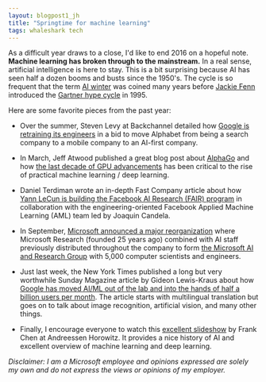 ```yaml
---
layout: blogpost1_jh
title: "Springtime for machine learning"
tags: whaleshark tech
---
```

As a difficult year draws to a close, I'd like to end 2016 on a hopeful note. **Machine learning has broken through to the mainstream.** In a real sense, artificial intelligence is here to stay. This is a bit surprising because AI has seen half a dozen booms and busts since the 1950's.  The cycle is so frequent that the term [AI winter](https://en.wikipedia.org/wiki/AI_winter) was coined many years before [Jackie Fenn](http://www.gartner.com/books/hype-cycle/theauthors.jsp) introduced the [Gartner hype cycle](http://foresightinvestor.com/articles/109289-gartner-s-hype-cycle) in 1995.

Here are some favorite pieces from the past year:

* Over the summer, Steven Levy at Backchannel detailed how [Google is retraining its engineers](https://backchannel.com/how-google-is-remaking-itself-as-a-machine-learning-first-company-ada63defcb70#.sulu98o1z) in a bid to move Alphabet from being a search company to a mobile company to an AI-first company.

* In March, Jeff Atwood published a great blog post about [AlphaGo](https://en.wikipedia.org/wiki/AlphaGo)  and how [the last decade of GPU advancements](https://blog.codinghorror.com/thanks-for-ruining-another-game-forever-computers/) has been critical to the rise of practical machine learning / deep learning. 

* Daniel Terdiman wrote an in-depth Fast Company article about how [Yann LeCun is building the Facebook AI Research (FAIR) program](https://www.fastcompany.com/3060570/facebooks-formula-for-winning-at-ai) in collaboration with the engineering-oriented Facebook Applied Machine Learning (AML) team led by Joaquin Candela. 

* In September, [Microsoft announced a major reorganization](https://techcrunch.com/2016/09/29/microsoft-forms-new-ai-research-group-led-by-harry-shum/) where Microsoft Research (founded 25 years ago) combined with AI staff previously distributed throughout the company to form [the Microsoft AI and Research Group](http://www.prnewswire.com/news-releases/microsoft-expands-artificial-intelligence-ai-efforts-with-creation-of-new-microsoft-ai-and-research-group-300336485.html) with 5,000 computer scientists and engineers. 

* Just last week, the New York Times published a long but very worthwhile Sunday Magazine article by Gideon Lewis-Kraus about how [Google has moved AI/ML out of the lab and into the hands of half a billion users per month](http://www.nytimes.com/2016/12/14/magazine/the-great-ai-awakening.html). The article starts with multilingual translation but goes on to talk about image recognition, artificial vision, and many other things. 

* Finally, I encourage everyone to watch this [excellent slideshow](http://a16z.com/2016/06/10/ai-deep-learning-machines/) by Frank Chen at Andreessen Horowitz. It provides a nice history of AI and excellent overview of machine learning and deep learning.

*Disclaimer: I am a Microsoft employee and opinions expressed are solely my own and do not express the views or opinions of my employer.*